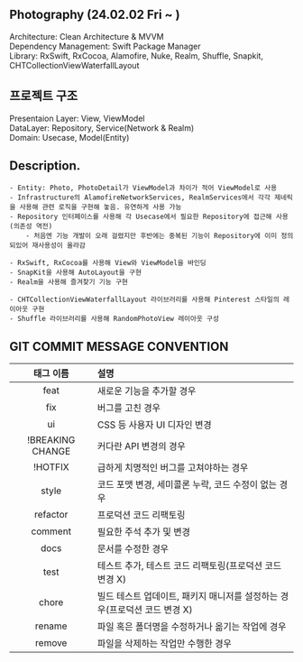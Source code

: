 ## Photography (24.02.02 Fri ~ )

Architecture: Clean Architecture & MVVM  
Dependency Management: Swift Package Manager  
Library: RxSwift, RxCocoa, Alamofire, Nuke, Realm, Shuffle, Snapkit, CHTCollectionViewWaterfallLayout  

## 프로젝트 구조
Presentaion Layer: View, ViewModel  
DataLayer: Repository, Service(Network & Realm)  
Domain: Usecase, Model(Entity)  

## Description. 
    - Entity: Photo, PhotoDetail가 ViewModel과 차이가 적어 ViewModel로 사용
    - Infrastructure의 AlamofireNetworkServices, RealmServices에서 각각 제네릭을 사용해 관련 로직을 구현해 놓음. 유연하게 사용 가능
    - Repository 인터페이스를 사용해 각 Usecase에서 필요한 Repository에 접근해 사용 (의존성 역전)
        - 처음엔 기능 개발이 오래 걸렸지만 후반에는 중복된 기능이 Repository에 이미 정의되있어 재사용성이 올라감

    - RxSwift, RxCocoa를 사용해 View와 ViewModel을 바인딩
    - SnapKit을 사용해 AutoLayout을 구현
    - Realm을 사용해 즐겨찾기 기능 구현
    
    - CHTCollectionViewWaterfallLayout 라이브러리를 사용해 Pinterest 스타일의 레이아웃 구현
    - Shuffle 라이브러리를 사용해 RandomPhotoView 레이아웃 구성
    
## GIT COMMIT MESSAGE CONVENTION

|태그 이름|설명|
|:---:|:---|
|feat|새로운 기능을 추가할 경우|
|fix|버그를 고친 경우|
|ui|CSS 등 사용자 UI 디자인 변경|
|!BREAKING CHANGE|커다란 API 변경의 경우|
|!HOTFIX|급하게 치명적인 버그를 고쳐야하는 경우|
|style|코드 포맷 변경, 세미콜론 누락, 코드 수정이 없는 경우|
|refactor|프로덕션 코드 리팩토링|
|comment|필요한 주석 추가 및 변경|
|docs|문서를 수정한 경우|
|test|테스트 추가, 테스트 코드 리팩토링(프로덕션 코드 변경 X)|
|chore|빌드 테스트 업데이트, 패키지 매니저를 설정하는 경우(프로덕션 코드 변경 X)|
|rename|파일 혹은 폴더명을 수정하거나 옮기는 작업에 경우|
|remove|파일을 삭제하는 작업만 수행한 경우|
